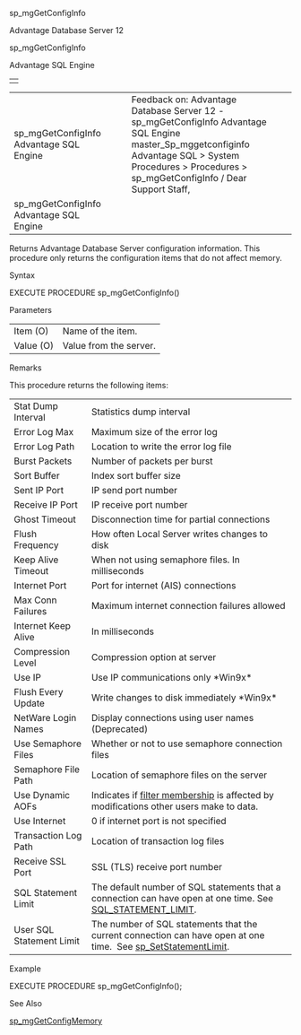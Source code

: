 sp\_mgGetConfigInfo




Advantage Database Server 12  

sp\_mgGetConfigInfo

Advantage SQL Engine

|  |
| --- |
|  |

|  |  |  |  |  |
| --- | --- | --- | --- | --- |
| sp\_mgGetConfigInfo  Advantage SQL Engine |  |  | Feedback on: Advantage Database Server 12 - sp\_mgGetConfigInfo Advantage SQL Engine master\_Sp\_mggetconfiginfo Advantage SQL > System Procedures > Procedures > sp\_mgGetConfigInfo / Dear Support Staff, |  |
| sp\_mgGetConfigInfo  Advantage SQL Engine |  |  |  |  |

Returns Advantage Database Server configuration information. This procedure only returns the configuration items that do not affect memory.

Syntax

EXECUTE PROCEDURE sp\_mgGetConfigInfo()

Parameters

|  |  |
| --- | --- |
| Item (O) | Name of the item. |
| Value (O) | Value from the server. |

Remarks

This procedure returns the following items:

|  |  |
| --- | --- |
| Stat Dump Interval | Statistics dump interval |
| Error Log Max | Maximum size of the error log |
| Error Log Path | Location to write the error log file |
| Burst Packets | Number of packets per burst |
| Sort Buffer | Index sort buffer size |
| Sent IP Port | IP send port number |
| Receive IP Port | IP receive port number |
| Ghost Timeout | Disconnection time for partial connections |
| Flush Frequency | How often Local Server writes changes to disk |
| Keep Alive Timeout | When not using semaphore files. In milliseconds |
| Internet Port | Port for internet (AIS) connections |
| Max Conn Failures | Maximum internet connection failures allowed |
| Internet Keep Alive | In milliseconds |
| Compression Level | Compression option at server |
| Use IP | Use IP communications only \*Win9x\* |
| Flush Every Update | Write changes to disk immediately \*Win9x\* |
| NetWare Login Names | Display connections using user names (Deprecated) |
| Use Semaphore Files | Whether or not to use semaphore connection files |
| Semaphore File Path | Location of semaphore files on the server |
| Use Dynamic AOFs | Indicates if [filter membership](master_differences_between_aofs_and_traditional_record_filters.htm) is affected by modifications other users make to data. |
| Use Internet | 0 if internet port is not specified |
| Transaction Log Path | Location of transaction log files |
| Receive SSL Port | SSL (TLS) receive port number |
| SQL Statement Limit | The default number of SQL statements that a connection can have open at one time. See [SQL\_STATEMENT\_LIMIT](master_sql_statement_limit.htm). |
| User SQL Statement Limit | The number of SQL statements that the current connection can have open at one time.  See [sp\_SetStatementLimit](master_sp_setstatementlimit.htm). |

Example

EXECUTE PROCEDURE sp\_mgGetConfigInfo();

See Also

[sp\_mgGetConfigMemory](master_sp_mggetconfigmemory.htm)
